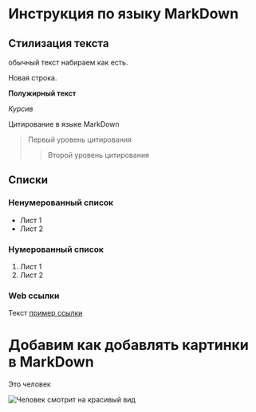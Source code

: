 # Инструкция по языку MarkDown

## Стилизация текста
обычный текст набираем как есть.

Новая строка.

**Полужирный текст**

*Курсив*

Цитирование в языке MarkDown
>Первый уровень цитирования
>> Второй уровень цитирования

## Списки
### Ненумерованный список
* Лист 1
* Лист 2

### Нумерованный список
1. Лист 1
2. Лист 2

### Web ссылки
Текст [пример ссылки](http.example.com "Всплывающая подсказка")

# Добавим как добавлять картинки в MarkDown

Это человек

![Человек смотрит на красивый вид](people.jpg)